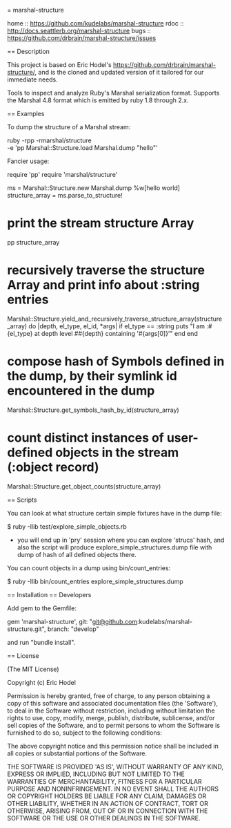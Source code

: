 = marshal-structure

home :: https://github.com/kudelabs/marshal-structure
rdoc :: http://docs.seattlerb.org/marshal-structure
bugs :: https://github.com/drbrain/marshal-structure/issues

== Description

This project is based on Eric Hodel's https://github.com/drbrain/marshal-structure/,
and is the cloned and updated version of it tailored for our immediate needs.

Tools to inspect and analyze Ruby's Marshal serialization format.  Supports
the Marshal 4.8 format which is emitted by ruby 1.8 through 2.x.

== Examples

To dump the structure of a Marshal stream:

  ruby -rpp -rmarshal/structure \
    -e 'pp Marshal::Structure.load Marshal.dump "hello"'

Fancier usage:

  require 'pp'
  require 'marshal/structure'

  ms = Marshal::Structure.new Marshal.dump %w[hello world]
  structure_array = ms.parse_to_structure!

  # print the stream structure Array
  pp structure_array

  # recursively traverse the structure Array and print info about :string entries
  Marshal::Structure.yield_and_recursively_traverse_structure_array(structure_array) do |depth, el_type, el_id, *args|
    if el_type == :string
      puts "I am :#{el_type} at depth level ##{depth} containing '#{args[0]}'"
    end
  end

  # compose hash of Symbols defined in the dump, by their symlink id encountered in the dump
  Marshal::Structure.get_symbols_hash_by_id(structure_array)

  # count distinct instances of user-defined objects in the stream (:object record)
  Marshal::Structure.get_object_counts(structure_array)

== Scripts

You can look at what structure certain simple fixtures have in the dump file:

$ ruby -Ilib test/explore_simple_objects.rb

- you will end up in 'pry' session where you can explore 'strucs' hash, and also
the script will produce explore_simple_structures.dump file with dump of hash of
all defined objects there.

You can count objects in a dump using bin/count_entries:

$ ruby -Ilib bin/count_entries explore_simple_structures.dump

== Installation
== Developers

Add gem to the Gemfile:

gem 'marshal-structure', git: "git@github.com:kudelabs/marshal-structure.git", branch: "develop"

and run "bundle install".


== License

(The MIT License)

Copyright (c) Eric Hodel

Permission is hereby granted, free of charge, to any person obtaining
a copy of this software and associated documentation files (the
'Software'), to deal in the Software without restriction, including
without limitation the rights to use, copy, modify, merge, publish,
distribute, sublicense, and/or sell copies of the Software, and to
permit persons to whom the Software is furnished to do so, subject to
the following conditions:

The above copyright notice and this permission notice shall be
included in all copies or substantial portions of the Software.

THE SOFTWARE IS PROVIDED 'AS IS', WITHOUT WARRANTY OF ANY KIND,
EXPRESS OR IMPLIED, INCLUDING BUT NOT LIMITED TO THE WARRANTIES OF
MERCHANTABILITY, FITNESS FOR A PARTICULAR PURPOSE AND NONINFRINGEMENT.
IN NO EVENT SHALL THE AUTHORS OR COPYRIGHT HOLDERS BE LIABLE FOR ANY
CLAIM, DAMAGES OR OTHER LIABILITY, WHETHER IN AN ACTION OF CONTRACT,
TORT OR OTHERWISE, ARISING FROM, OUT OF OR IN CONNECTION WITH THE
SOFTWARE OR THE USE OR OTHER DEALINGS IN THE SOFTWARE.
